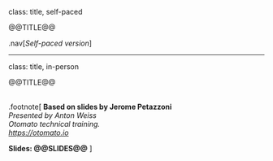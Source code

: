 class: title, self-paced

@@TITLE@@

.nav[*Self-paced version*]

---

class: title, in-person

@@TITLE@@<br/></br>

.footnote[
**Based on slides by Jerome Petazzoni**<br/>
*Presented by Anton Weiss*<br/>
*Otomato technical training.*<br/>
*https://otomato.io*

**Slides: @@SLIDES@@**
]
